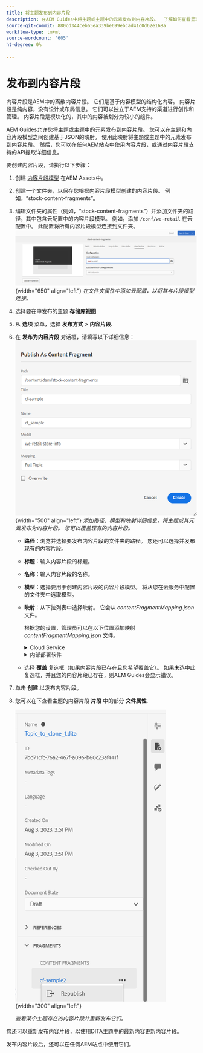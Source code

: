 ```yaml
---
title: 将主题发布到内容片段
description: 在AEM Guides中将主题或主题中的元素发布到内容片段。  了解如何查看呈现给某个主题的内容片段并重新发布它们。
source-git-commit: 880cd344ceb65ea339be699ebcad41c0d62e168a
workflow-type: tm+mt
source-wordcount: '605'
ht-degree: 0%

---
```


# 发布到内容片段

内容片段是AEM中的离散内容片段。 它们是基于内容模型的结构化内容。 内容片段是纯内容，没有设计或布局信息。 它们可以独立于AEM支持的渠道进行创作和管理。 内容片段是模块化的，其中的内容被划分为较小的组件。

AEM Guides允许您将主题或主题中的元素发布到内容片段。 您可以在主题和内容片段模型之间创建基于JSON的映射。 使用此映射将主题或主题中的元素发布到内容片段。 然后，您可以在任何AEM站点中使用内容片段，或通过内容片段支持的API提取详细信息。


要创建内容片段，请执行以下步骤：

1. 创建 [内容片段模型](https://experienceleague.adobe.com/docs/experience-manager-65/assets/content-fragments/content-fragments-models.html?lang=zh-Hans) 在AEM Assets中。
1. 创建一个文件夹，以保存您根据内容片段模型创建的内容片段。 例如，“stock-content-fragments”。
1. 编辑文件夹的属性（例如，“stock-content-fragments”）并添加文件夹的路径，其中包含云配置中的内容片段模型。
例如，添加 `/conf/we-retail` 在云配置中。 此配置将所有内容片段模型连接到文件夹。\
   ![在文件夹属性中添加云配置详细信息](images/fragment-folder-cloud-configuration.png){width="650" align="left"}
   *在文件夹属性中添加云配置，以将其与片段模型连接。*
1. 选择要在中发布的主题 **存储库视图**.
1. 从 **选项** 菜单，选择 **发布方式** > **内容片段**.
1. 在 **发布为内容片段** 对话框，请填写以下详细信息：
   ![在“发布为内容片段”对话框中添加片段模型和映射详细信息](images/content-fragment-publish.png){width="500" align="left"}
   *添加路径、模型和映射详细信息，将主题或其元素发布为内容片段。 您可以覆盖现有的内容片段。*

   * **路径**：浏览并选择要发布内容片段的文件夹的路径。 您还可以选择并发布现有的内容片段。
   * **标题**：输入内容片段的标题。
   * **名称**：输入内容片段的名称。
   * **模型**：选择要用于创建内容片段的内容片段模型。 将从您在云服务中配置的文件夹中选取模型。
   * **映射**：从下拉列表中选择映射。 它会从 *contentFragmentMapping.json* 文件。



     根据您的设置，管理员可以在以下位置添加映射 *contentFragmentMapping.json* 文件。

     <details>
        <summary>Cloud Service</summary>

     详细了解如何 [创建主题和内容片段之间的映射](../cs-install-guide/conf-content-fragment-mapping-cs.md) 《Cloud Service安装和配置指南》中的。
     </details>

     <details>
        <summary> 内部部署软件</summary>

     详细了解如何 [创建主题和内容片段之间的映射](../install-guide/conf-content-fragment-mapping.md) ，请参见On-premise Installation and Configuration Guide。

     </details>
   * 选择 **覆盖** 复选框（如果内容片段已存在且您希望覆盖它）。 如果未选中此复选框，并且您的内容片段已存在，则AEM Guides会显示错误。
1. 单击 **创建** 以发布内容片段。
1. 您可以在下查看主题的内容片段 **片段** 中的部分 **文件属性**.

   ![查看主题的内容片段](images/topic-content-fragments.png){width="300" align="left"}

   *查看某个主题存在的内容片段并重新发布它们。*

您还可以重新发布内容片段，以使用DITA主题中的最新内容更新内容片段。



发布内容片段后，还可以在任何AEM站点中使用它们。
